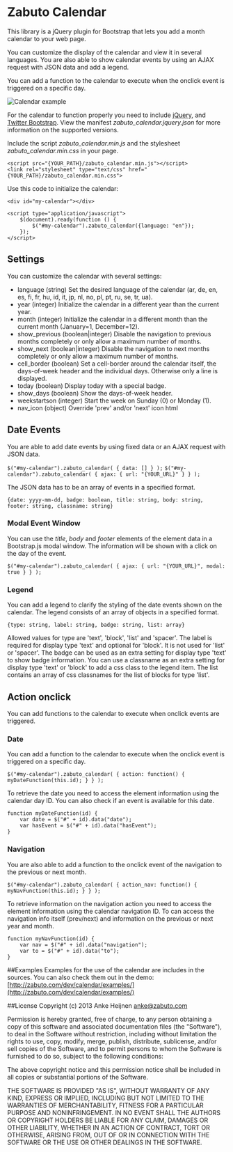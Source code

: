 Zabuto Calendar
=======

This library is a jQuery plugin for Bootstrap that lets you add a month calendar to your web page.

You can customize the display of the calendar and view it in several languages.
You are also able to show calendar events by using an AJAX request with JSON data and add a legend.

You can add a function to the calendar to execute when the onclick event is triggered on a specific day.

![Calendar example](http://zabuto.com/dev/calendar/examples/example.jpg)

For the calendar to function properly you need to include [jQuery](http://jquery.com/), and [Twitter Bootstrap](http://getbootstrap.com).
View the manifest *zabuto_calendar.jquery.json* for more information on the supported versions.

Include the script *zabuto_calendar.min.js* and the stylesheet *zabuto_calendar.min.css* in your page.

    <script src="{YOUR_PATH}/zabuto_calendar.min.js"></script>
    <link rel="stylesheet" type="text/css" href="{YOUR_PATH}/zabuto_calendar.min.css">

Use this code to initialize the calendar:

    <div id="my-calendar"></div>

    <script type="application/javascript">
        $(document).ready(function () {
            $("#my-calendar").zabuto_calendar({language: "en"});
        });
    </script>

## Settings
You can customize the calendar with several settings:

* language      (string)            Set the desired language of the calendar (ar, de, en, es, fi, fr, hu, id, it, jp, nl, no, pl, pt, ru, se, tr, ua).
* year 	        (integer) 	        Initialize the calendar in a different year than the current year.
* month 	    (integer)	        Initialize the calendar in a different month than the current month (January=1, December=12).
* show_previous (boolean|integer) 	Disable the navigation to previous months completely or only allow a maximum number of months.
* show_next 	(boolean|integer) 	Disable the navigation to next months completely or only allow a maximum number of months.
* cell_border 	(boolean) 	        Set a cell-border around the calendar itself, the days-of-week header and the individual days. Otherwise only a line is displayed.
* today 	    (boolean) 	        Display today with a special badge.
* show_days 	(boolean) 	        Show the days-of-week header.
* weekstartson 	(integer) 	        Start the week on Sunday (0) or Monday (1).
* nav_icon 	    (object)  	        Override 'prev' and/or 'next' icon html

## Date Events
You are able to add date events by using fixed data or an AJAX request with JSON data.

```$("#my-calendar").zabuto_calendar( { data: [] } );```
```$("#my-calendar").zabuto_calendar( { ajax: { url: "{YOUR_URL}" } } );```

The JSON data has to be an array of events in a specified format.

```{date: yyyy-mm-dd, badge: boolean, title: string, body: string, footer: string, classname: string}```

### Modal Event Window
You can use the *title*, *body* and *footer* elements of the element data in a Bootstrap.js modal window.
The information will be shown with a click on the day of the event.

```$("#my-calendar").zabuto_calendar( { ajax: { url: "{YOUR_URL}", modal: true } } );```

### Legend
You can add a legend to clarify the styling of the date events shown on the calendar.
The legend consists of an array of objects in a specified format.

```{type: string, label: string, badge: string, list: array}```

Allowed values for type are 'text', 'block', 'list' and 'spacer'.
The label is required for display type 'text' and optional for 'block'. It is not used for 'list' or 'spacer'.
The badge can be used as an extra setting for display type 'text' to show badge information.
You can use a classname as an extra setting for display type 'text' or 'block' to add a css class to the legend item.
The list contains an array of css classnames for the list of blocks for type 'list'.

## Action onclick

You can add functions to the calendar to execute when onclick events are triggered.

### Date
You can add a function to the calendar to execute when the onclick event is triggered on a specific day.

```$("#my-calendar").zabuto_calendar( { action: function() { myDateFunction(this.id); } } );```

To retrieve the date you need to access the element information using the calendar day ID. You can also check if an event is available for this date.

    function myDateFunction(id) {
        var date = $("#" + id).data("date");
        var hasEvent = $("#" + id).data("hasEvent");
    }

### Navigation
You are also able to add a function to the onclick event of the navigation to the previous or next month.

```$("#my-calendar").zabuto_calendar( { action_nav: function() { myNavFunction(this.id); } } );```

To retrieve information on the navigation action you need to access the element information using the calendar navigation ID. To can access the navigation info itself (prev/next) and information on the previous or next year and month.

    function myNavFunction(id) {
        var nav = $("#" + id).data("navigation");
        var to = $("#" + id).data("to");
    }


##Examples
Examples for the use of the calendar are includes in the sources.
You can also check them out in the demo: [http://zabuto.com/dev/calendar/examples/](http://zabuto.com/dev/calendar/examples/)


##License
Copyright (c) 2013 Anke Heijnen <anke@zabuto.com>

Permission is hereby granted, free of charge, to any person
obtaining a copy of this software and associated documentation
files (the "Software"), to deal in the Software without
restriction, including without limitation the rights to use,
copy, modify, merge, publish, distribute, sublicense, and/or sell
copies of the Software, and to permit persons to whom the
Software is furnished to do so, subject to the following
conditions:

The above copyright notice and this permission notice shall be
included in all copies or substantial portions of the Software.

THE SOFTWARE IS PROVIDED "AS IS", WITHOUT WARRANTY OF ANY KIND,
EXPRESS OR IMPLIED, INCLUDING BUT NOT LIMITED TO THE WARRANTIES
OF MERCHANTABILITY, FITNESS FOR A PARTICULAR PURPOSE AND
NONINFRINGEMENT. IN NO EVENT SHALL THE AUTHORS OR COPYRIGHT
HOLDERS BE LIABLE FOR ANY CLAIM, DAMAGES OR OTHER LIABILITY,
WHETHER IN AN ACTION OF CONTRACT, TORT OR OTHERWISE, ARISING
FROM, OUT OF OR IN CONNECTION WITH THE SOFTWARE OR THE USE OR
OTHER DEALINGS IN THE SOFTWARE.
